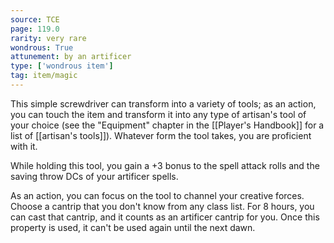 ```yaml
---
source: TCE
page: 119.0
rarity: very rare
wondrous: True
attunement: by an artificer
type: ['wondrous item']
tag: item/magic
---
```


This simple screwdriver can transform into a variety of tools; as an action, you can touch the item and transform it into any type of artisan's tool of your choice (see the "Equipment" chapter in the [[Player's Handbook]] for a list of [[artisan's tools]]). Whatever form the tool takes, you are proficient with it.

While holding this tool, you gain a +3 bonus to the spell attack rolls and the saving throw DCs of your artificer spells.

As an action, you can focus on the tool to channel your creative forces. Choose a cantrip that you don't know from any class list. For 8 hours, you can cast that cantrip, and it counts as an artificer cantrip for you. Once this property is used, it can't be used again until the next dawn.


